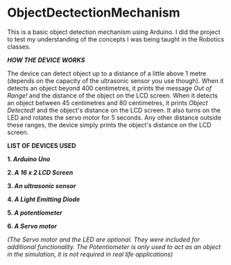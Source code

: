 # ObjectDectectionMechanism

This is a basic object detection mechanism using Arduino. I did the project to test my understanding of the concepts I was being taught in the Robotics classes.

**_HOW THE DEVICE WORKS_**

The device can detect object up to a distance of a little above 1 metre (depends on the capacity of the ultrasonic sensor you use though). When it detects an object beyond 400 centimetres, it prints the message _Out of Range!_ and the distance of the object on the LCD screen. When it detects an object between 45 centimetres and 80 centimetres, it prints _Object Detected!_ and the object's distance on the LCD screen. It also turns on the LED and rotates the servo motor for 5 seconds. Any other distance outside these ranges, the device simply prints the object's distance on the LCD screen.

**LIST OF DEVICES USED**

**1. _Arduino Uno_**

**2. _A 16 x 2 LCD Screen_**

**3. _An ultrasonic sensor_**

**4. _A Light Emitting Diode_**

**5. _A potentiometer_**

**6. _A Servo motor_**

_(The Servo motor and the LED are optional. They were included for additional functionality. The Potentiometer is only used to act as an object in the simulation, it is not required in real life applications)_

